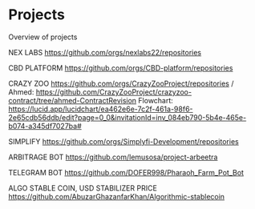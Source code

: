 # Projects
Overview of projects

NEX LABS
https://github.com/orgs/nexlabs22/repositories

CBD PLATFORM 
https://github.com/orgs/CBD-platform/repositories

CRAZY ZOO
https://github.com/orgs/CrazyZooProject/repositories /
Ahmed: https://github.com/CrazyZooProject/crazyzoo-contract/tree/ahmed-ContractRevision
Flowchart: https://lucid.app/lucidchart/ea462e6e-7c2f-461a-98f6-2e65cdb56ddb/edit?page=0_0&invitationId=inv_084eb790-5b4e-465e-b074-a345df7027ba#

SIMPLIFY
https://github.com/orgs/Simplyfi-Development/repositories

ARBITRAGE BOT
https://github.com/lemusosa/project-arbeetra

TELEGRAM BOT
https://github.com/DOFER998/Pharaoh_Farm_Pot_Bot

ALGO STABLE COIN, USD STABILIZER PRICE
https://github.com/AbuzarGhazanfarKhan/Algorithmic-stablecoin


